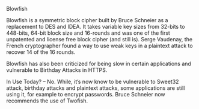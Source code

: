 Blowfish

Blowfish is a symmetric block cipher built by Bruce Schneier as a replacement to DES and IDEA. It takes variable key sizes from 32-bits to 448-bits, 64-bit block size and 16-rounds and was one of the first unpatented and license free block cipher (and still is). Serge Vaudenay, the French cryptographer found a way to use weak keys in a plaintext attack to recover 14 of the 16 rounds.

Blowfish has also been criticized for being slow in certain applications and vulnerable to Birthday Attacks in HTTPS.

In Use Today? – No. While, it’s now know to be vulnerable to Sweet32 attack, birthday attacks and plaintext attacks, some applications are still using it, for example to encrypt passwords. Bruce Schneier now recommends the use of Twofish.
